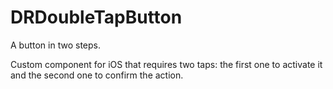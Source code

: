 # DRDoubleTapButton

A button in two steps.

Custom component for iOS that requires two taps: the first one to activate it and the second one to confirm the action.

